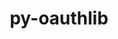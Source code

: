 ---
title: "py-oauthlib"
layout: cache
categories: [package, develop-2024-03-24]
meta: {"versions": ["3.2.2"], "compilers": ["gcc@=11.4.0", "gcc@=9.4.0"], "oss": ["ubuntu20.04", "ubuntu22.04"], "platforms": ["linux"], "targets": ["neoverse_v1", "neoverse_v2", "ppc64le", "x86_64_v3"], "stacks": ["e4s", "e4s-neoverse-v2", "e4s-neoverse_v1", "e4s-power", "ml-linux-x86_64-cpu", "ml-linux-x86_64-cuda", "root"], "num_specs": 5, "num_specs_by_stack": {"e4s-power": 1, "root": 5, "e4s-neoverse_v1": 1, "e4s-neoverse-v2": 1, "ml-linux-x86_64-cuda": 1, "ml-linux-x86_64-cpu": 1, "e4s": 1}}
spec_details: [{"hash": "fjeut6n77v7wft4ui7nmh43a7whunz5m", "compiler": "gcc@=9.4.0", "versions": ["3.2.2"], "os": "ubuntu20.04", "platform": "linux", "target": "ppc64le", "variants": ["build_system=python_pip", "~rsa", "~signals", "~signedtoken"], "stacks": ["e4s-power", "root"], "size": "-", "tarball": "https://binaries.spack.io/develop-2024-03-24/build_cache/linux-ubuntu20.04-ppc64le/gcc-9.4.0/py-oauthlib-3.2.2/linux-ubuntu20.04-ppc64le-gcc-9.4.0-py-oauthlib-3.2.2-fjeut6n77v7wft4ui7nmh43a7whunz5m.spack"}, {"hash": "2tamxxft6gyme5adqbsfgz4wu6bv4jo5", "compiler": "gcc@=11.4.0", "versions": ["3.2.2"], "os": "ubuntu22.04", "platform": "linux", "target": "neoverse_v1", "variants": ["build_system=python_pip", "~rsa", "~signals", "~signedtoken"], "stacks": ["root", "e4s-neoverse_v1"], "size": "-", "tarball": "https://binaries.spack.io/develop-2024-03-24/build_cache/linux-ubuntu22.04-neoverse_v1/gcc-11.4.0/py-oauthlib-3.2.2/linux-ubuntu22.04-neoverse_v1-gcc-11.4.0-py-oauthlib-3.2.2-2tamxxft6gyme5adqbsfgz4wu6bv4jo5.spack"}, {"hash": "n5f33biokjsnsb2xanevybz6isabw6e3", "compiler": "gcc@=11.4.0", "versions": ["3.2.2"], "os": "ubuntu22.04", "platform": "linux", "target": "neoverse_v2", "variants": ["build_system=python_pip", "~rsa", "~signals", "~signedtoken"], "stacks": ["root", "e4s-neoverse-v2"], "size": "-", "tarball": "https://binaries.spack.io/develop-2024-03-24/build_cache/linux-ubuntu22.04-neoverse_v2/gcc-11.4.0/py-oauthlib-3.2.2/linux-ubuntu22.04-neoverse_v2-gcc-11.4.0-py-oauthlib-3.2.2-n5f33biokjsnsb2xanevybz6isabw6e3.spack"}, {"hash": "6asyc6wiyt5kmb7hc7tgltfytzr5vsiu", "compiler": "gcc@=11.4.0", "versions": ["3.2.2"], "os": "ubuntu22.04", "platform": "linux", "target": "x86_64_v3", "variants": ["build_system=python_pip", "~rsa", "~signals", "~signedtoken"], "stacks": ["ml-linux-x86_64-cuda", "ml-linux-x86_64-cpu", "root"], "size": "-", "tarball": "https://binaries.spack.io/develop-2024-03-24/build_cache/linux-ubuntu22.04-x86_64_v3/gcc-11.4.0/py-oauthlib-3.2.2/linux-ubuntu22.04-x86_64_v3-gcc-11.4.0-py-oauthlib-3.2.2-6asyc6wiyt5kmb7hc7tgltfytzr5vsiu.spack"}, {"hash": "b2qdaxam2obumo2g5wc3aedlisdpr4m5", "compiler": "gcc@=11.4.0", "versions": ["3.2.2"], "os": "ubuntu22.04", "platform": "linux", "target": "x86_64_v3", "variants": ["build_system=python_pip", "~rsa", "~signals", "~signedtoken"], "stacks": ["root", "e4s"], "size": "-", "tarball": "https://binaries.spack.io/develop-2024-03-24/build_cache/linux-ubuntu22.04-x86_64_v3/gcc-11.4.0/py-oauthlib-3.2.2/linux-ubuntu22.04-x86_64_v3-gcc-11.4.0-py-oauthlib-3.2.2-b2qdaxam2obumo2g5wc3aedlisdpr4m5.spack"}]
---